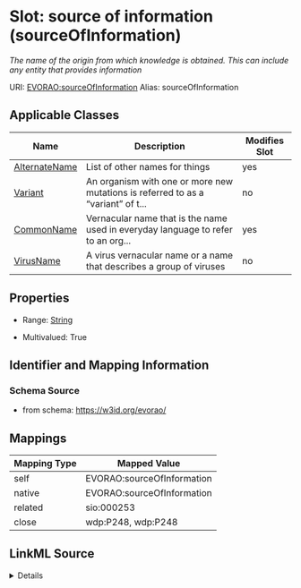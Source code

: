 

# Slot: source of information (sourceOfInformation) 


_The name of the origin from which knowledge is obtained. This can include any entity that provides information_





URI: [EVORAO:sourceOfInformation](https://w3id.org/evorao/sourceOfInformation)
Alias: sourceOfInformation

<!-- no inheritance hierarchy -->





## Applicable Classes

| Name | Description | Modifies Slot |
| --- | --- | --- |
| [AlternateName](AlternateName.md) | List of other names for things |  yes  |
| [Variant](Variant.md) | An organism with one or more new mutations is referred to as a “variant” of t... |  no  |
| [CommonName](CommonName.md) | Vernacular name that is the name used in everyday language to refer to an org... |  yes  |
| [VirusName](VirusName.md) | A virus vernacular name or a name that describes a group of viruses |  no  |







## Properties

* Range: [String](String.md)

* Multivalued: True





## Identifier and Mapping Information







### Schema Source


* from schema: https://w3id.org/evorao/




## Mappings

| Mapping Type | Mapped Value |
| ---  | ---  |
| self | EVORAO:sourceOfInformation |
| native | EVORAO:sourceOfInformation |
| related | sio:000253 |
| close | wdp:P248, wdp:P248 |




## LinkML Source

<details>
```yaml
name: sourceOfInformation
description: The name of the origin from which knowledge is obtained. This can include
  any entity that provides information
title: source of information
from_schema: https://w3id.org/evorao/
close_mappings:
- wdp:P248
- wdp:P248
related_mappings:
- sio:000253
rank: 1000
alias: sourceOfInformation
domain_of:
- CommonName
- AlternateName
range: string
required: false
multivalued: true

```
</details>